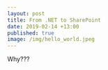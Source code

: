 ```yaml
---
layout: post
title: From .NET to SharePoint
date: 2019-02-14 +13:00
published: true
image: /img/hello_world.jpeg
---
```


Why???
